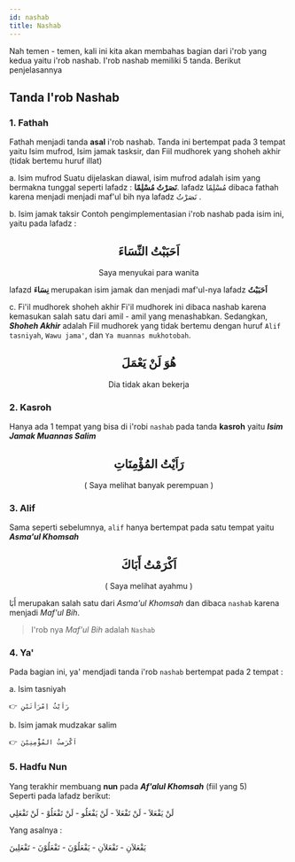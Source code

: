 ```yaml
---
id: nashab
title: Nashab
---
```


Nah temen - temen, kali ini kita akan membahas bagian dari i'rob yang kedua yaitu i'rob nashab. I'rob nashab memiliki 5 tanda. Berikut penjelasannya

## Tanda I'rob Nashab

### 1. Fathah
Fathah menjadi tanda **asal** i'rob nashab. Tanda ini bertempat pada 3 tempat yaitu Isim mufrod, Isim jamak tasksir, dan Fiil mudhorek yang shoheh akhir (tidak bertemu huruf illat)

a. Isim mufrod
Suatu dijelaskan diawal, isim mufrod adalah isim yang bermakna tunggal seperti lafadz : **نَصَرْتُ مُسْلِمًا**. lafadz مُسْلِمًا dibaca fathah karena menjadi menjadi maf'ul bih nya lafadz نَصَرْتُ .

b. Isim jamak taksir 
Contoh pengimplementasian i'rob nashab pada isim ini, yaitu pada lafadz :
<h2 align="center">
اَحَبَبْتُ النِّسَاءَ
</h2>
<p align="center">
Saya menyukai para wanita
</p>

lafazd **نِسَاءَ** merupakan isim jamak dan menjadi maf'ul-nya lafadz **اَحَبَبْتُ**

c. Fi'il mudhorek shoheh akhir
Fi'il mudhorek ini dibaca nashab karena kemasukan salah satu dari amil - amil yang menashabkan. Sedangkan, ***Shoheh Akhir***  adalah Fiil mudhorek yang tidak bertemu dengan huruf `Alif tasniyah`, `Wawu jama'`, dan `Ya muannas mukhotobah`.

<h2 align="center">
هُوَ لَنْ يَعْمَلَ
</h2>
<p align="center">
Dia tidak akan bekerja
</p>

### 2. Kasroh
Hanya ada 1 tempat yang bisa di i'robi `nashab` pada tanda **kasroh** yaitu ***Isim Jamak Muannas Salim***
<h2 align="center">
رَاَيْتُ المُؤْمِنَاتِ
</h2>
<p align="center">
( Saya melihat banyak perempuan )
</p>

### 3. Alif
Sama seperti sebelumnya, `alif` hanya bertempat pada satu tempat yaitu ***Asma'ul Khomsah***
<h2 align="center">
اَكْرَمْتُ أَبَاكَ
</h2>
<p align="center">
( Saya melihat ayahmu )
</p>

أَبَا merupakan salah satu dari *Asma'ul Khomsah* dan dibaca `nashab` karena menjadi *Maf'ul Bih*.

> I'rob nya *Maf'ul Bih* adalah ``Nashab``

### 4. Ya'
Pada bagian ini, ya' mendjadi tanda i'rob ``nashab`` bertempat pada 2 tempat :
 
a. Isim tasniyah </br>
```
👉 رَاَيْتُ اِمْرَأَتَيْنِ
```
b. Isim jamak mudzakar salim
```
👉 اَكْرَمتُ المُؤْْمِنِيْنَ
```

### 5. Hadfu Nun
Yang terakhir membuang **nun** pada ***Af'alul Khomsah*** (fiil yang 5)</br>
Seperti pada lafadz berikut: 

  لَنْ يَفْعَلاَ         - لَنْ تَفْعَلاَ          - لَنْ يَفْعَلُو         - لَنْ تَفْعَلُوْ         - لَنْ تَفْعَلِي

Yang asalnya :

 يَفْعَلاَنِ           - تَفْعَلاَنِ             - يَفْعَلُوْنَ          - تَفْعَلُوْنَ           - تَفْعَلِينَ

